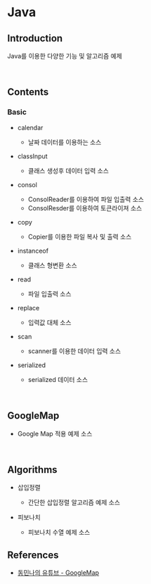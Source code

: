 # Java

## Introduction
Java를 이용한 다양한 기능 및 알고리즘 예제 

<br>

## Contents

### Basic
* calendar
  * 날짜 데이터를 이용하는 소스
  
* classInput
  * 클래스 생성후 데이터 입력 소스

* consol
  * ConsolReader를 이용하여 파일 입출력 소스
  * ConsolResder를 이용하여 토큰라이져 소스

* copy
  * Copier를 이용한 파일 복사 및 출력 소스

* instanceof
  * 클래스 형변환 소스
  
* read
  * 파일 입출력 소스
  
* replace
  * 입력값 대체 소스
  
* scan
  * scanner를 이용한 데이터 입력 소스
  
* serialized
  * serialized 데이터 소스
  


<br>

## GoogleMap
* Google Map 적용 예제 소스

<br>

## Algorithms
* 삽입정렬
  * 간단한 삽입정렬 알고리즘 예제 소스
  
* 피보나치
  * 피보나치 수열 예제 소스
  
## References
* [동민나의 유튜브 - GoogleMap](https://www.youtube.com/watch?v=dLFXs9hRZKQ&t=4s)

